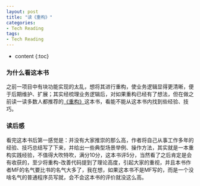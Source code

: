```yaml
---
layout: post
title: "读《重构》"
categories: 
- Tech Reading
tags:
- Tech Reading
---
```


* content
{:toc}

### 为什么看这本书
之前一项目中有块功能实现的太乱，想将其进行重构，使业务逻辑显得更清晰，便于后期维护、扩展；其实经梳理业务逻辑后，对如果重构已经有了想法，但在做之前读一读多数人都推荐的[《重构》](https://book.douban.com/subject/4262627/)这本书，看能不能从这本书内找到些经验、技巧。

### 读后感
看完这本书后第一感觉是：并没有大家推崇的那么高，作者将自己从事工作多年的经验、技巧总结写了下来，并给出一些典型场景举例、操作方法，其实就是一本重构实践经验，不值得大吹特吹，满分10分，这本书评5分，当然看了之后肯定是会有收获的，至少将重构-改善代码提到了理论高度，引起大家的重视，并且本书作者MF的名气要比书的名气大多了，我在想，如果这本书不是MF写的，而是一个没啥名气的普通程序员写就，会不会这本书的评价就没这么高。
